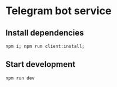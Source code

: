 # Telegram bot service

## Install dependencies
```
npm i; npm run client:install;
```

## Start development
```
npm run dev
```

